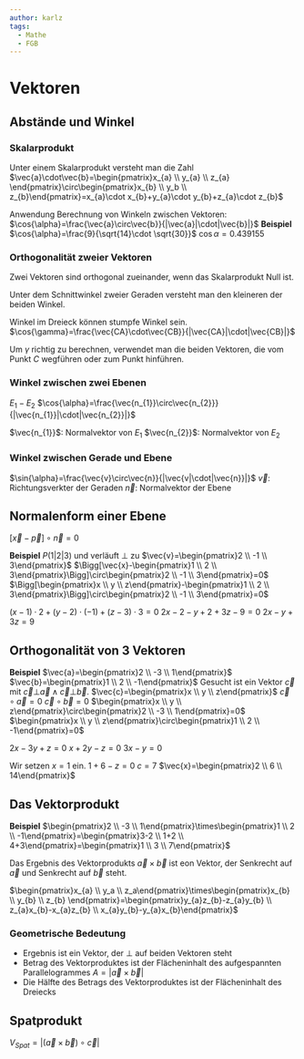 ```yaml
---
author: karlz
tags:
  - Mathe
  - FGB
---
```


# Vektoren

## Abstände und Winkel

### Skalarprodukt

Unter einem Skalarprodukt versteht man die Zahl $\vec{a}\cdot\vec{b}=\begin{pmatrix}x_{a} \\ y_{a} \\ z_{a} \end{pmatrix}\circ\begin{pmatrix}x_{b} \\ y_b \\ z_{b}\end{pmatrix}=x_{a}\cdot x_{b}+y_{a}\cdot y_{b}+z_{a}\cdot z_{b}$

Anwendung Berechnung von Winkeln zwischen Vektoren: $\cos{\alpha}=\frac{\vec{a}\circ\vec{b}}{|\vec{a}|\cdot|\vec{b}|}$
**Beispiel**
$\cos{\alpha}=\frac{9}{\sqrt{14}\cdot \sqrt{30}}$
$\cos{\alpha}=0.439155$


### Orthogonalität zweier Vektoren

Zwei Vektoren sind orthogonal zueinander, wenn das Skalarprodukt Null ist.

Unter dem Schnittwinkel zweier Geraden versteht man den kleineren der beiden Winkel.

Winkel im Dreieck können stumpfe Winkel sein. $\cos{\gamma}=\frac{\vec{CA}\cdot\vec{CB}}{|\vec{CA}|\cdot|\vec{CB}|}$

Um $\gamma$ richtig zu berechnen, verwendet man die beiden Vektoren, die vom Punkt $C$ wegführen oder zum Punkt hinführen.

### Winkel zwischen zwei Ebenen

$E_{1}-E_{2}$
$\cos{\alpha}=\frac{\vec{n_{1}}\circ\vec{n_{2}}}{|\vec{n_{1}}|\cdot|\vec{n_{2}}|}$

$\vec{n_{1}}$: Normalvektor von $E_{1}$
$\vec{n_{2}}$: Normalvektor von $E_{2}$

### Winkel zwischen Gerade und Ebene

$\sin{\alpha}=\frac{\vec{v}\circ\vec{n}}{|\vec{v|\cdot|\vec{n}}|}$
$\vec{v}$: Richtungsverkter der Geraden
$\vec{n}$: Normalvektor der Ebene

## Normalenform einer Ebene

$[\vec{x}-\vec{p}]\circ\vec{n}=0$

**Beispiel**
$P(1|2|3)$ und verläuft $\bot$ zu $\vec{v}=\begin{pmatrix}2 \\ -1 \\ 3\end{pmatrix}$
$\Bigg[\vec{x}-\begin{pmatrix}1 \\ 2 \\ 3\end{pmatrix}\Bigg]\circ\begin{pmatrix}2 \\ -1 \\ 3\end{pmatrix}=0$
$\Bigg[\begin{pmatrix}x \\ y \\ z\end{pmatrix}-\begin{pmatrix}1 \\ 2 \\ 3\end{pmatrix}\Bigg]\circ\begin{pmatrix}2 \\ -1 \\ 3\end{pmatrix}=0$

$(x-1)\cdot2+(y-2)\cdot(-1)+(z-3)\cdot3=0$
$2x-2-y+2+3z-9=0$
$2x-y+3z=9$

## Orthogonalität von 3 Vektoren

**Beispiel**
$\vec{a}=\begin{pmatrix}2 \\ -3 \\ 1\end{pmatrix}$
$\vec{b}=\begin{pmatrix}1 \\ 2 \\ -1\end{pmatrix}$
Gesucht ist ein Vektor $\vec{c}$ mit $\vec{c}\bot\vec{a}\wedge\vec{c}\bot\vec{b}$.
$\vec{c}=\begin{pmatrix}x \\ y \\ z\end{pmatrix}$
$\vec{c}\circ\vec{a}=0$
$\vec{c}\circ\vec{b}=0$
$\begin{pmatrix}x \\ y \\ z\end{pmatrix}\circ\begin{pmatrix}2 \\ -3 \\ 1\end{pmatrix}=0$
$\begin{pmatrix}x \\ y \\ z\end{pmatrix}\circ\begin{pmatrix}1 \\ 2 \\ -1\end{pmatrix}=0$

$2x-3y+z=0$
$x+2y-z=0$
$3x-y=0$

Wir setzen $x=1$ ein.
$1+6-z=0$
$c=7$
$\vec{x}=\begin{pmatrix}2 \\ 6 \\ 14\end{pmatrix}$

## Das Vektorprodukt

**Beispiel**
$\begin{pmatrix}2 \\ -3 \\ 1\end{pmatrix}\times\begin{pmatrix}1 \\ 2 \\ -1\end{pmatrix}=\begin{pmatrix}3-2 \\ 1+2 \\ 4+3\end{pmatrix}=\begin{pmatrix}1 \\ 3 \\ 7\end{pmatrix}$

Das Ergebnis des Vektorprodukts $\vec{a}\times\vec{b}$ ist eon Vektor, der Senkrecht auf $\vec{a}$ und Senkrecht auf $\vec{b}$ steht.

$\begin{pmatrix}x_{a} \\ y_a \\ z_a\end{pmatrix}\times\begin{pmatrix}x_{b} \\ y_{b} \\ z_{b} \end{pmatrix}=\begin{pmatrix}y_{a}z_{b}-z_{a}y_{b} \\ z_{a}x_{b}-x_{a}z_{b} \\ x_{a}y_{b}-y_{a}x_{b}\end{pmatrix}$

### Geometrische Bedeutung

- Ergebnis ist ein Vektor, der $\bot$ auf beiden Vektoren steht
- Betrag des Vektorproduktes ist der Flächeninhalt des aufgespannten Parallelogrammes $A=|\vec{a}\times\vec{b}|$
- Die Hälfte des Betrags des Vektorproduktes ist der Flächeninhalt des Dreiecks

## Spatprodukt
 
$V_{Spat}=|(\vec{a}\times\vec{b})\circ\vec{c}|$